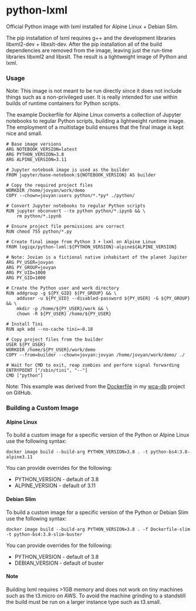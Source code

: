 # python-lxml

Official Python image with lxml installed for Alpine Linux + Debian Slim.

The pip installation of lxml requires g++ and the development libraries libxml2-dev + libxslt-dev. After the pip installation all of the build dependencies are removed from the image, leaving just the run-time libraries libxml2 and libxslt. The result is a lightweight image of Python and lxml.

### Usage

Note: This image is not meant to be run directly since it does not include things such as a non-privileged user. It is really intended for use within builds of runtime containers for Python scripts.

The example Dockerfile for Alpine Linux converts a collection of Jupyter notebooks to regular Python scripts, building a lightweight runtime image. The employment of a multistage build ensures that the final image is kept nice and small.

```
# Base image versions
ARG NOTEBOOK_VERSION=latest
ARG PYTHON_VERSION=3.8
ARG ALPINE_VERSION=3.11

# Jupyter notebook image is used as the builder
FROM jupyter/base-notebook:${NOTEBOOK_VERSION} AS builder

# Copy the required project files
WORKDIR /home/jovyan/work/demo
COPY --chown=jovyan:users python/*.*py* ./python/

# Convert Jupyter notebooks to regular Python scripts
RUN jupyter nbconvert --to python python/*.ipynb && \
    rm python/*.ipynb

# Ensure project file permissions are correct
RUN chmod 755 python/*.py

# Create final image from Python 3 + lxml on Alpine Linux
FROM logiqx/python-lxml:${PYTHON_VERSION}-alpine${ALPINE_VERSION}

# Note: Jovian is a fictional native inhabitant of the planet Jupiter
ARG PY_USER=jovyan
ARG PY_GROUP=jovyan
ARG PY_UID=1000
ARG PY_GID=1000

# Create the Python user and work directory
RUN addgroup -g ${PY_GID} ${PY_GROUP} && \
    adduser -u ${PY_UID} --disabled-password ${PY_USER} -G ${PY_GROUP} && \
    mkdir -p /home/${PY_USER}/work && \
    chown -R ${PY_USER} /home/${PY_USER}

# Install Tini
RUN apk add --no-cache tini=~0.18

# Copy project files from the builder
USER ${PY_USER}
WORKDIR /home/${PY_USER}/work/demo
COPY --from=builder --chown=jovyan:jovyan /home/jovyan/work/demo/ ./

# Wait for CMD to exit, reap zombies and perform signal forwarding
ENTRYPOINT ["/sbin/tini", "--"]
CMD ["python"]
```

Note: This example was derived from the [Dockerfile](https://github.com/Logiqx/wca-db/blob/master/Dockerfile) in my [wca-db](https://github.com/Logiqx/wca-db) project on GitHub.

### Building a Custom Image

#### Alpine Linux

To build a custom image for a specific version of the Python or Alpine Linux use the following syntax:

```
docker image build --build-arg PYTHON_VERSION=3.8 . -t python-bs4:3.8-alpine3.11
```

You can provide overrides for the following:

- PYTHON_VERSION - default of 3.8
- ALPINE_VERSION - default of 3.11

#### Debian Slim

To build a custom image for a specific version of the Python or Debian Slim use the following syntax:

```
docker image build --build-arg PYTHON_VERSION=3.8 . -f Dockerfile-slim -t python-bs4:3.8-slim-buster
```

You can provide overrides for the following:

- PYTHON_VERSION - default of 3.8
- DEBIAN_VERSION - default of buster

#### Note

Building lxml requires >1GB memory and does not work on tiny machines such as the t3.micro on AWS. To avoid the machine grinding to a standstill the build must be run on a larger instance type such as t3.small.
